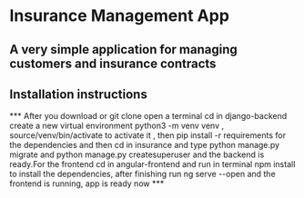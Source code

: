 # Insurance Management App #

## A very simple application for managing customers and insurance contracts ##

## Installation instructions ##
*** After you download or git clone open a terminal cd in django-backend create a new virtual environment python3 -m venv venv , source/venv/bin/activate to activate it , then  pip install -r requirements for the dependencies and then cd in insurance and type python manage.py migrate and python manage.py createsuperuser and the backend is ready.For the frontend cd in angular-frontend and run in terminal npm install to install the dependencies, after finishing run ng serve --open and the frontend is running, app is ready now  ***
